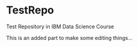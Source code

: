 # TestRepo
Test Repository in IBM Data Science Course

This is an added part to make some editing things...
